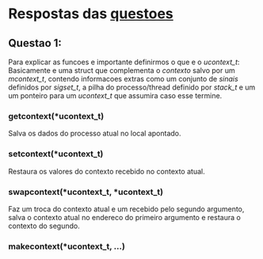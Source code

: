 # Respostas das [questoes](https://wiki.inf.ufpr.br/maziero/doku.php?id=so:trocas_de_contexto)

## Questao 1:

Para explicar as funcoes e importante definirmos o que e o *ucontext_t*: Basicamente e uma struct que complementa o *contexto* salvo por um *mcontext_t*, contendo informacoes extras como um conjunto de *sinais* definidos por *sigset_t*, a pilha do processo/thread definido por *stack_t* e um um ponteiro para um *ucontext_t* que assumira caso esse termine.

### getcontext(*ucontext_t)
Salva os dados do processo atual no local apontado.

### setcontext(*ucontext_t)
Restaura os valores do contexto recebido no contexto atual.

### swapcontext(*ucontext_t, *ucontext_t)
Faz um troca do contexto atual e um recebido pelo segundo argumento, salva o contexto atual no endereco do primeiro argumento e restaura o contexto do segundo.

### makecontext(*ucontext_t, ...)



